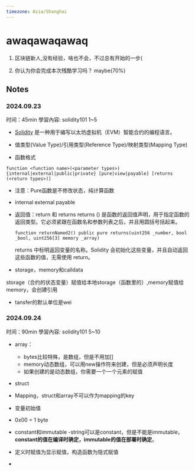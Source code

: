 ```yaml
---
timezone: Asia/Shanghai
---
```




# awaqawaqawaq

1. 区块链新人,没有经验，啥也不会，不过总有开始的一步(
 
2. 你认为你会完成本次残酷学习吗？ maybe(70%)
   
## Notes

<!-- Content_START -->

### 2024.09.23
时间：45min  學習內容: solidity101 1~5

- [Solidity](https://www.wtf.academy/docs/solidity-101/HelloWeb3/) 是一种用于编写以太坊虚拟机（EVM）智能合约的编程语言。

- 值类型(Value Type)/引用类型(Reference Type)/映射类型(Mapping Type)
- 函数格式
```solidity  
function <function name>(<parameter types>) {internal|external|public|private} [pure|view|payable] [returns (<return types>)]
```
- 注意：Pure函数是不修改状态，纯计算函数
- internal external payable
- 返回值：return 和 returns
  returns (<return types>) 是函数的返回值声明，用于指定函数的返回类型。它必须紧跟在函数名和参数列表之后，并且用圆括号括起来。
  

  ```solidity
  function returnNamed2() public pure returns(uint256 _number, bool _bool, uint256[3] memory _array)
  ```
    returns 中标明返回变量的名称。Solidity 会初始化这些变量，并且自动返回这些函数的值，无需使用 return。
- storage，memory和calldata
  
storage（合约的状态变量）赋值给本地storage（函数里的）,memory赋值给memory，会创建引用 
- tansfer的默认单位是wei

### 2024.09.24
时间：90min  學習內容: solidity101 5~10
- array：
  - bytes比较特殊，是数组，但是不用加[]
  - memory动态数组，可以用new操作符来创建，但是必须声明长度
  - 如果创建的是动态数组，你需要一个一个元素的赋值

- struct
- Mapping，struct和array不可以作为mapping的key
- 变量初始值
- 0x00 = 1 byte
- constant和immutable
  -string可以是constant，但是不能是immutable，**constant的值在编译时确定，immutable的值在部署时确定**。
- 定义时赋值为显示赋值，构造函数为隐式赋值
- 
<!-- Content_END -->
